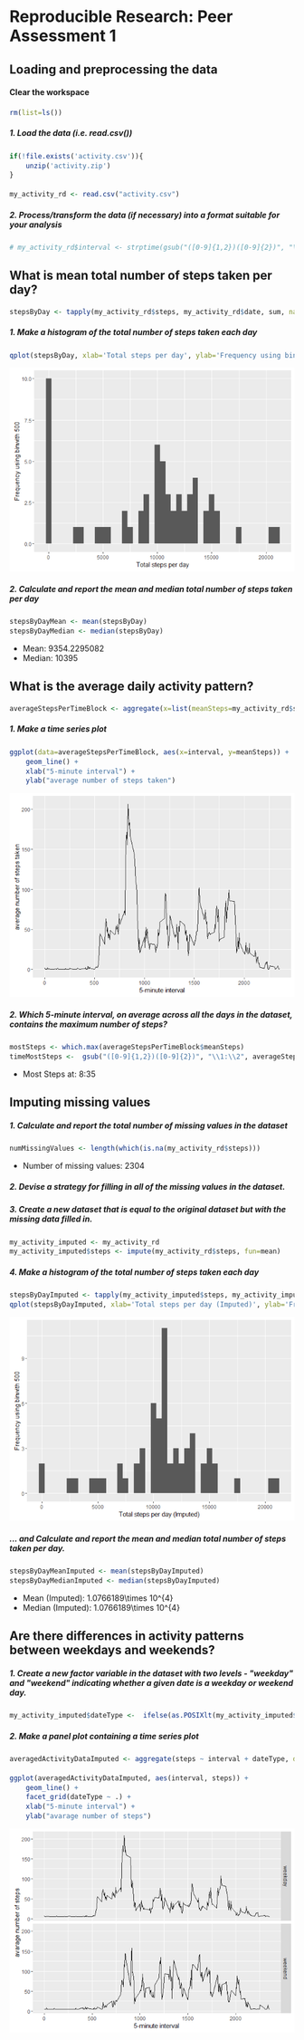# Reproducible Research: Peer Assessment 1



## Loading and preprocessing the data
#### Clear the workspace

```r
rm(list=ls())
```

##### 1. Load the data (i.e. read.csv())

```r
if(!file.exists('activity.csv')){
    unzip('activity.zip')
}

my_activity_rd <- read.csv("activity.csv")
```

##### 2. Process/transform the data (if necessary) into a format suitable for your analysis

```r
# my_activity_rd$interval <- strptime(gsub("([0-9]{1,2})([0-9]{2})", "\\1:\\2", my_activity_rd$interval), format='%H:%M')
```


## What is mean total number of steps taken per day?

```r
stepsByDay <- tapply(my_activity_rd$steps, my_activity_rd$date, sum, na.rm=TRUE)
```

##### 1. Make a histogram of the total number of steps taken each day

```r
qplot(stepsByDay, xlab='Total steps per day', ylab='Frequency using binwith 500', binwidth=500)
```

![](PA1_template_files/figure-html/unnamed-chunk-6-1.png)

##### 2. Calculate and report the mean and median total number of steps taken per day

```r
stepsByDayMean <- mean(stepsByDay)
stepsByDayMedian <- median(stepsByDay)
```
* Mean: 9354.2295082
* Median:  10395


## What is the average daily activity pattern?

```r
averageStepsPerTimeBlock <- aggregate(x=list(meanSteps=my_activity_rd$steps), by=list(interval=my_activity_rd$interval), FUN=mean, na.rm=TRUE)
```

##### 1. Make a time series plot

```r
ggplot(data=averageStepsPerTimeBlock, aes(x=interval, y=meanSteps)) +
    geom_line() +
    xlab("5-minute interval") +
    ylab("average number of steps taken") 
```

![](PA1_template_files/figure-html/unnamed-chunk-9-1.png)

##### 2. Which 5-minute interval, on average across all the days in the dataset, contains the maximum number of steps?

```r
mostSteps <- which.max(averageStepsPerTimeBlock$meanSteps)
timeMostSteps <-  gsub("([0-9]{1,2})([0-9]{2})", "\\1:\\2", averageStepsPerTimeBlock[mostSteps,'interval'])
```

* Most Steps at: 8:35


## Imputing missing values
##### 1. Calculate and report the total number of missing values in the dataset 

```r
numMissingValues <- length(which(is.na(my_activity_rd$steps)))
```

* Number of missing values: 2304

##### 2. Devise a strategy for filling in all of the missing values in the dataset.
##### 3. Create a new dataset that is equal to the original dataset but with the missing data filled in.

```r
my_activity_imputed <- my_activity_rd
my_activity_imputed$steps <- impute(my_activity_rd$steps, fun=mean)
```

##### 4. Make a histogram of the total number of steps taken each day 

```r
stepsByDayImputed <- tapply(my_activity_imputed$steps, my_activity_imputed$date, sum)
qplot(stepsByDayImputed, xlab='Total steps per day (Imputed)', ylab='Frequency using binwith 500', binwidth=500)
```

![](PA1_template_files/figure-html/unnamed-chunk-13-1.png)

##### ... and Calculate and report the mean and median total number of steps taken per day. 

```r
stepsByDayMeanImputed <- mean(stepsByDayImputed)
stepsByDayMedianImputed <- median(stepsByDayImputed)
```
* Mean (Imputed): 1.0766189\times 10^{4}
* Median (Imputed):  1.0766189\times 10^{4}


## Are there differences in activity patterns between weekdays and weekends?
##### 1. Create a new factor variable in the dataset with two levels - "weekday" and "weekend" indicating whether a given date is a weekday or weekend day.


```r
my_activity_imputed$dateType <-  ifelse(as.POSIXlt(my_activity_imputed$date)$wday %in% c(0,6), 'weekend', 'weekday')
```

##### 2. Make a panel plot containing a time series plot


```r
averagedActivityDataImputed <- aggregate(steps ~ interval + dateType, data=my_activity_imputed, mean)

ggplot(averagedActivityDataImputed, aes(interval, steps)) + 
    geom_line() + 
    facet_grid(dateType ~ .) +
    xlab("5-minute interval") + 
    ylab("avarage number of steps")
```

![](PA1_template_files/figure-html/unnamed-chunk-16-1.png)









